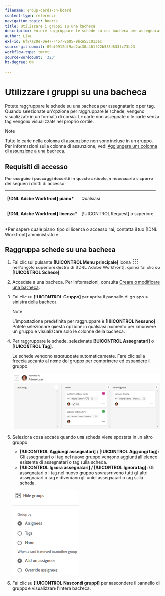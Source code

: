 ```yaml
---
filename: group-cards-on-board
content-type: reference
navigation-topic: boards
title: Utilizzare i gruppi su una bacheca
description: Potete raggruppare le schede su una bacheca per assegnatario o per tag. Quando selezionate un'opzione per raggruppare le schede, vengono visualizzate in un formato di corsia.
author: Lisa
exl-id: 6f57a20e-0e47-4457-8605-9bce55c013ec
source-git-commit: 09ab9912df9ad2ac30a461f22b585d633fc73b23
workflow-type: tm+mt
source-wordcount: '323'
ht-degree: 0%

---
```


# Utilizzare i gruppi su una bacheca

Potete raggruppare le schede su una bacheca per assegnatario o per tag. Quando selezionate un&#39;opzione per raggruppare le schede, vengono visualizzate in un formato di corsia. Le carte non assegnate o le carte senza tag vengono visualizzate nel proprio cortile.

>[!NOTE]
>
>Tutte le carte nella colonna di assunzione non sono incluse in un gruppo. Per informazioni sulla colonna di assunzione, vedi [Aggiungere una colonna di assunzione a una bacheca](/help/quicksilver/agile/use-boards-agile-planning-tools/add-intake-column-to-board.md).

## Requisiti di accesso

Per eseguire i passaggi descritti in questo articolo, è necessario disporre dei seguenti diritti di accesso:

<table style="table-layout:auto"> 
 <col> 
 </col> 
 <col> 
 </col> 
 <tbody> 
  <tr> 
   <td role="rowheader"><strong>[!DNL Adobe Workfront] piano*</strong></td> 
   <td> <p>Qualsiasi</p> </td> 
  </tr> 
  <tr> 
   <td role="rowheader"><strong>[!DNL Adobe Workfront] licenza*</strong></td> 
   <td> <p>[!UICONTROL Request] o superiore</p> </td> 
  </tr> 
 </tbody> 
</table>

&#42;Per sapere quale piano, tipo di licenza o accesso hai, contatta il tuo [!DNL Workfront] amministratore.

## Raggruppa schede su una bacheca

1. Fai clic sul pulsante **[!UICONTROL Menu principale]** icona ![Menu principale](assets/main-menu-icon.png) nell&#39;angolo superiore destro di [!DNL Adobe Workfront], quindi fai clic su **[!UICONTROL Schede]**.
1. Accedete a una bacheca. Per informazioni, consulta [Creare o modificare una bacheca](../../agile/get-started-with-boards/create-edit-board.md).
1. Fai clic su **[!UICONTROL Gruppo]** per aprire il pannello di gruppo a sinistra della bacheca.

   >[!NOTE]
   >
   >L’impostazione predefinita per raggruppare è **[!UICONTROL Nessuno]**. Potete selezionare questa opzione in qualsiasi momento per rimuovere un gruppo e visualizzare solo le colonne della bacheca.

1. Per raggruppare le schede, selezionate **[!UICONTROL Assegnatari]** o **[!UICONTROL Tag]**.

   Le schede vengono raggruppate automaticamente. Fare clic sulla freccia accanto al nome del gruppo per comprimere ed espandere il gruppo.

   ![Schede raggruppate su una bacheca](assets/group-by-assignee.png)

1. Seleziona cosa accade quando una scheda viene spostata in un altro gruppo.

   * **[!UICONTROL Aggiungi assegnatari] / [!UICONTROL Aggiungi tag]:** Gli assegnatari o i tag nel nuovo gruppo vengono aggiunti all&#39;elenco esistente di assegnatari o tag sulla scheda.
   * **[!UICONTROL Ignora assegnatari] / [!UICONTROL Ignora tag]:** Gli assegnatari o i tag nel nuovo gruppo sovrascrivono tutti gli altri assegnatari o tag e diventano gli unici assegnatari o tag sulla scheda.

   ![[!UICONTROL Raggruppa per opzioni]](assets/group-by-rail.png)

1. Fai clic su **[!UICONTROL Nascondi gruppi]** per nascondere il pannello di gruppo e visualizzare l&#39;intera bacheca.
